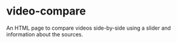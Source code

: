 # video-compare
An HTML page to compare videos side-by-side using a slider and information about the sources.
